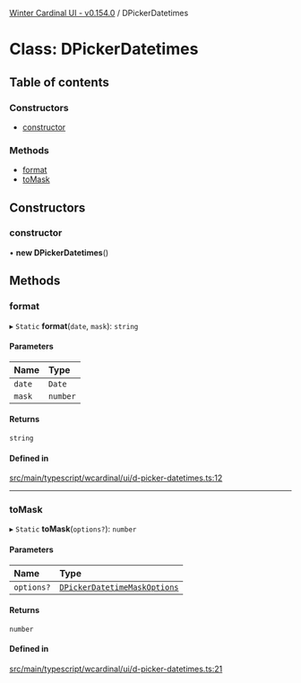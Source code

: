 [Winter Cardinal UI - v0.154.0](../index.md) / DPickerDatetimes

# Class: DPickerDatetimes

## Table of contents

### Constructors

- [constructor](DPickerDatetimes.md#constructor)

### Methods

- [format](DPickerDatetimes.md#format)
- [toMask](DPickerDatetimes.md#tomask)

## Constructors

### constructor

• **new DPickerDatetimes**()

## Methods

### format

▸ `Static` **format**(`date`, `mask`): `string`

#### Parameters

| Name | Type |
| :------ | :------ |
| `date` | `Date` |
| `mask` | `number` |

#### Returns

`string`

#### Defined in

[src/main/typescript/wcardinal/ui/d-picker-datetimes.ts:12](https://github.com/winter-cardinal/winter-cardinal-ui/blob/v0.154.0/src/main/typescript/wcardinal/ui/d-picker-datetimes.ts#L12)

___

### toMask

▸ `Static` **toMask**(`options?`): `number`

#### Parameters

| Name | Type |
| :------ | :------ |
| `options?` | [`DPickerDatetimeMaskOptions`](../interfaces/DPickerDatetimeMaskOptions.md) |

#### Returns

`number`

#### Defined in

[src/main/typescript/wcardinal/ui/d-picker-datetimes.ts:21](https://github.com/winter-cardinal/winter-cardinal-ui/blob/v0.154.0/src/main/typescript/wcardinal/ui/d-picker-datetimes.ts#L21)
